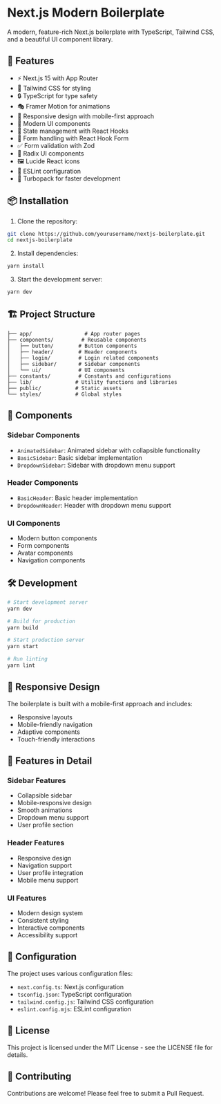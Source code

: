 # Next.js Modern Boilerplate

A modern, feature-rich Next.js boilerplate with TypeScript, Tailwind CSS, and a beautiful UI component library.

## 🚀 Features

- ⚡️ Next.js 15 with App Router
- 🎨 Tailwind CSS for styling
- 🔒 TypeScript for type safety
- 🎭 Framer Motion for animations
- 📱 Responsive design with mobile-first approach
- 🎯 Modern UI components
- 🔄 State management with React Hooks
- 📝 Form handling with React Hook Form
- ✅ Form validation with Zod
- 🎨 Radix UI components
- 🖼️ Lucide React icons
- 🎯 ESLint configuration
- 🚀 Turbopack for faster development

## 📦 Installation

1. Clone the repository:

```bash
git clone https://github.com/yourusername/nextjs-boilerplate.git
cd nextjs-boilerplate
```

2. Install dependencies:

```bash
yarn install
```

3. Start the development server:

```bash
yarn dev
```

## 🏗️ Project Structure

```
├── app/                 # App router pages
├── components/         # Reusable components
│   ├── button/        # Button components
│   ├── header/        # Header components
│   ├── login/         # Login related components
│   ├── sidebar/       # Sidebar components
│   └── ui/            # UI components
├── constants/         # Constants and configurations
├── lib/              # Utility functions and libraries
├── public/           # Static assets
└── styles/           # Global styles
```

## 🎨 Components

### Sidebar Components

- `AnimatedSidebar`: Animated sidebar with collapsible functionality
- `BasicSidebar`: Basic sidebar implementation
- `DropdownSidebar`: Sidebar with dropdown menu support

### Header Components

- `BasicHeader`: Basic header implementation
- `DropdownHeader`: Header with dropdown menu support

### UI Components

- Modern button components
- Form components
- Avatar components
- Navigation components

## 🛠️ Development

```bash
# Start development server
yarn dev

# Build for production
yarn build

# Start production server
yarn start

# Run linting
yarn lint
```

## 📱 Responsive Design

The boilerplate is built with a mobile-first approach and includes:

- Responsive layouts
- Mobile-friendly navigation
- Adaptive components
- Touch-friendly interactions

## 🎯 Features in Detail

### Sidebar Features

- Collapsible sidebar
- Mobile-responsive design
- Smooth animations
- Dropdown menu support
- User profile section

### Header Features

- Responsive design
- Navigation support
- User profile integration
- Mobile menu support

### UI Features

- Modern design system
- Consistent styling
- Interactive components
- Accessibility support

## 🔧 Configuration

The project uses various configuration files:

- `next.config.ts`: Next.js configuration
- `tsconfig.json`: TypeScript configuration
- `tailwind.config.js`: Tailwind CSS configuration
- `eslint.config.mjs`: ESLint configuration

## 📄 License

This project is licensed under the MIT License - see the LICENSE file for details.

## 👥 Contributing

Contributions are welcome! Please feel free to submit a Pull Request.
